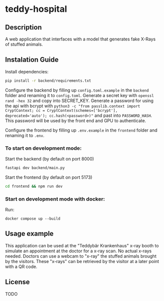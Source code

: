 # teddy-hospital

## Description

A web application that interfaces with a model that generates fake X-Rays of stuffed animals.

## Instalation Guide

Install dependencies:

```bash
pip install -r backend/requirements.txt
```

Configure the backend by filling up `config.toml.example` in the `backend` folder and renaming it to `config.toml`.
Generate a secret key with `openssl rand -hex 32` and copy into SECRET_KEY.
Generate a password for using the api with bcrypt with `python3 -c "from passlib.context import CryptContext; cc = CryptContext(schemes=['bcrypt'], deprecated='auto'); cc.hash(<password>)"` and past into `PASSWORD_HASH`. This password will be used by the front end and GPU to authenticate.

Configure the frontend by filling up `.env.example` in the `frontend` folder and renaming it to `.env`.

### To start on development mode:

Start the backend (by default on port 8000)

```bash
fastapi dev backend/main.py
```

Start the frontend (by default on port 5173)

```bash
cd frontend && npm run dev
```

### Start on development mode with docker:

Run:

```
docker compose up --build
```

## Usage example

This application can be used at the "Teddybär Krankenhaus" x-ray booth to simulate an appointment at the doctor for a x-ray scan.
No actual x-rays needed.
Doctors can use a webcam to "x-ray" the stuffed animals brought by the visitors.
These "x-rays" can be retrieved by the visitor at a later point with a QR code.

## License

TODO
